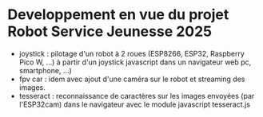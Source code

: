 # Developpement en vue du projet Robot Service Jeunesse 2025

- joystick : pilotage d'un robot à 2 roues (ESP8266, ESP32, Raspberry Pico W, ...) à partir d'un joystick javascript dans un navigateur web pc, smartphone, ...)
- fpv car : idem avec ajout d'une caméra sur le robot et streaming des images.
- tesseract : reconnaissance de caractères sur les images envoyées (par l'ESP32cam) dans le navigateur avec le module javascript tesseract.js
